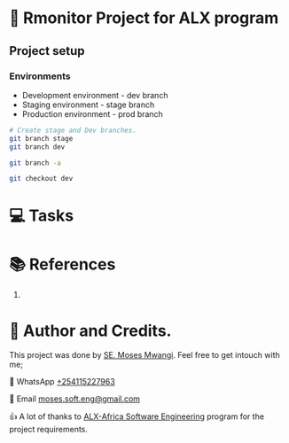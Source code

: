 # :book: Rmonitor Project for ALX program
## 


## Project setup

### Environments
 - Development environment - dev branch
 - Staging environment - stage branch
 - Production environment - prod branch

```bash
# Create stage and Dev branches.
git branch stage 
git branch dev

git branch -a

git checkout dev

```

# :computer: Tasks
## []()

# :books: References
1. []()


# :man: Author and Credits.
This project was done by [SE. Moses Mwangi](https://github.com/MosesSoftEng). Feel free to get intouch with me;

:iphone: WhatsApp [+254115227963](https://wa.me/254115227963)

:email: Email [moses.soft.eng@gmail.com](mailto:moses.soft.eng@gmail.com)

:thumbsup: A lot of thanks to [ALX-Africa Software Engineering](https://www.alxafrica.com/) program for the project requirements.